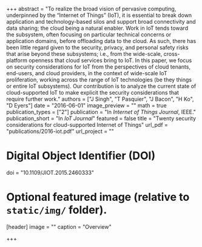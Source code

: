 +++
abstract = "To realize the broad vision of pervasive computing, underpinned by the “Internet of Things” (IoT), it is essential to break down application and technology-based silos and support broad connectivity and data sharing; the cloud being a natural enabler. Work in IoT tends toward the subsystem, often focusing on particular technical concerns or application domains, before offloading data to the cloud. As such, there has been little regard given to the security, privacy, and personal safety risks that arise beyond these subsystems; i.e., from the wide-scale, cross-platform openness that cloud services bring to IoT. In this paper, we focus on security considerations for IoT from the perspectives of cloud tenants, end-users, and cloud providers, in the context of wide-scale IoT proliferation, working across the range of IoT technologies (be they things or entire IoT subsystems). Our contribution is to analyze the current state of cloud-supported IoT to make explicit the security considerations that require further work."
authors = ["J Singh", "T Pasquier", "J Bacon", "H Ko", "D Eyers"]
date = "2016-06-01"
image_preview = ""
math = true
publication_types = ["2"]
publication = "In *Internet of Things Journal*, IEEE."
publication_short = "In *IoT Journal*"
featured = false
title = "Twenty security considerations for cloud-supported Internet of Things"
url_pdf = "publications/2016-iot.pdf"
url_project = ""

# Digital Object Identifier (DOI)
doi = "10.1109/JIOT.2015.2460333"

# Optional featured image (relative to `static/img/` folder).
[header]
image = ""
caption = "Overview"

+++
